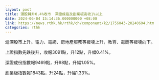 ```yaml
---
layout: post
title: 滬股轉升0.4%收市　深證成指及創業板高收1%以上
date: 2024-06-04 15:14:36.000000000 +08:00
link: https://news.rthk.hk/rthk/ch/component/k2/1756043-20240604.htm
categories: rthk
---
```


滬深股市上升。電力、電網、房地產服務等板塊上升，教育、電商等板塊向下。

上證指數先跌後升，收報3091點，升12點，升幅0.41%。

深證成份指數報9469點，升98點，升幅1.05%。

創業板指數報1843點，升24點，升幅1.33%。
